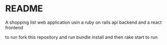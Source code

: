 # README

A shopping list web application usin a ruby on rails api backend and a react frontend

to run fork this repository and run bundle install and then rake start to run
